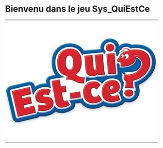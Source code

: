 # Bienvenu dans le jeu Sys_QuiEstCe


---


![quiEstCe](./assets/images/home/quiEstCe.JPG "quiEstCe")


---


